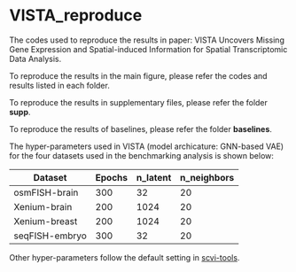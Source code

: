 # VISTA_reproduce
The codes used to reproduce the results in paper: VISTA Uncovers Missing Gene Expression and Spatial-induced Information for Spatial Transcriptomic Data Analysis. 

To reproduce the results in the main figure, please refer the codes and results listed in each folder.

To reproduce the results in supplementary files, please refer the folder **supp**.

To reproduce the results of baselines, please refer the folder **baselines**.

The hyper-parameters used in VISTA (model archicature: GNN-based VAE) for the four datasets used in the benchmarking analysis is shown below:

| Dataset          | Epochs | n_latent | n_neighbors |
|------------------|--------|----------|-------------|
| osmFISH-brain    | 300    | 32       | 20          |
| Xenium-brain     | 200    | 1024     | 20          |
| Xenium-breast    | 200    | 1024     | 20          |
| seqFISH-embryo   | 300    | 32       | 20          |

Other hyper-parameters follow the default setting in [scvi-tools](https://scvi-tools.org/).